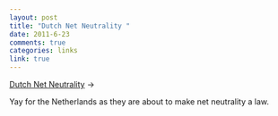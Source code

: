 ```yaml
--- 
layout: post
title: "Dutch Net Neutrality "
date: 2011-6-23
comments: true
categories: links
link: true
---
```

<a title="Dutch Net Neutrality" href="http://www.bbc.co.uk/news/technology-13886440?utm_source=twitterfeed&amp;utm_medium=twitter">Dutch Net Neutrality</a> &rarr; <br />

Yay for the Netherlands as they are about to make net neutrality a law.
